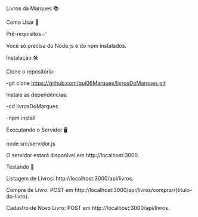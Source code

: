 Livros da Marques 📚

Como Usar 🚀


Pré-requisitos ✅


Você só precisa do Node.js e do npm instalados.

Instalação 🛠️

Clone o repositório:


-git clone https://github.com/gui06Marques/livrosDoMarques.git


Instale as dependências:


-cd livrosDoMarques

-npm install

Executando o Servidor 🖥️

node src/servidor.js

O servidor estará disponível em http://localhost:3000.

Testando 🧪


Listagem de Livros: http://localhost:3000/api/livros.

Compra de Livro: POST em http://localhost:3000/api/livros/comprar/{titulo-do-livro}.

Cadastro de Novo Livro: POST em http://localhost:3000/api/livros.
